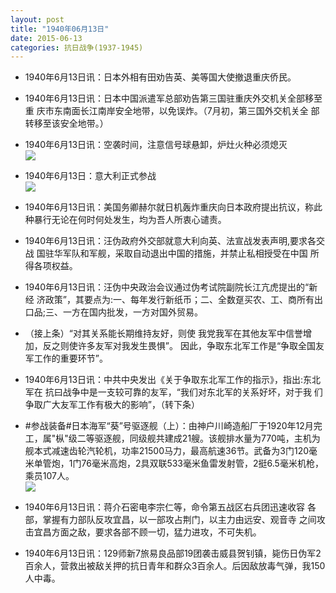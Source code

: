 ```yaml
---
layout: post
title: "1940年06月13日"
date: 2015-06-13
categories: 抗日战争(1937-1945)
---
```


<meta name="referrer" content="no-referrer" />

- 1940年6月13日讯：日本外相有田劝告英、美等国大使撤退重庆侨民。 

- 1940年6月13日讯：日本中国派遣军总部劝告第三国驻重庆外交机关全部移至重 庆市东南面长江南岸安全地带，以免误炸。（7月初，第三国外交机关全 部转移至该安全地带。） 

- 1940年6月13日讯：空袭时间，注意信号球悬卸，炉灶火种必须熄灭 <br/><img src="https://ww1.sinaimg.cn/large/aca367d8jw1et2uylvyaej20as0c9q3z.jpg" />

- 1940年6月13日：意大利正式参战 <br/><img src="https://ww2.sinaimg.cn/large/aca367d8jw1et2t8oqq8bj211m0hu102.jpg" />

- 1940年6月13日讯：美国务卿赫尔就日机轰炸重庆向日本政府提出抗议，称此种暴行无论在何时何处发生，均为吾人所衷心谴责。 

- 1940年6月13日讯：汪伪政府外交部就意大利向英、法宣战发表声明,要求各交战 国驻华军队和军舰，采取自动退出中国的措施，并禁止私相授受在中国 所得各项权益。 

- 1940年6月13日讯：汪伪中央政治会议通过伪考试院副院长江亢虎提出的“新经 济政策”，其要点为:一、每年发行新纸币；二、全数趸买农、工、商所有出 口品;三、一方在国内批发，一方对国外贸易。 

- （接上条）“对其关系能长期维持友好，则使 我党我军在其他友军中信誉增加，反之则使许多友军对我发生畏惧”。 因此，争取东北军工作是“争取全国友军工作的重要环节”。 

- 1940年6月13日讯：中共中央发出《关于争取东北军工作的指示》，指出:东北军在 抗曰战争中是一支较可靠的友军，“我们对东北军的关系好坏，对于我 们争取广大友军工作有极大的影响”，（转下条） 

- #参战装备#日本海军“葵”号驱逐舰（上）：由神户川崎造船厂于1920年12月完工，属"枞"级二等驱逐舰，同级舰共建成21艘。该舰排水量为770吨，主机为舰本式减速齿轮汽轮机，功率21500马力，最高航速36节。武备为3门120毫米单管炮，1门76毫米高炮，2具双联533毫米鱼雷发射管，2挺6.5毫米机枪，乘员107人。 <br/><img src="https://ww2.sinaimg.cn/large/aca367d8jw1et28f14tfvj20l8064js3.jpg" />

- 1940年6月13日讯：蒋介石密电李宗仁等，命令第五战区右兵团迅速收容 各部，掌握有力部队反攻宜昌，以一部攻占荆门，以主力由远安、观音寺 之间攻击宜昌方面之敌，要求各部不顾一切，猛力进攻，不可失机。  

- 1940年6月13日讯：129师新7旅易良品部19团袭击威县贺钊镇，毙伤日伪军2百余人，营救出被敌关押的抗日青年和群众3百余人。后因敌放毒气弹，我150人中毒。 

